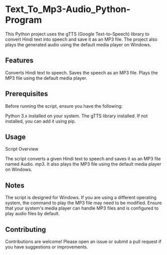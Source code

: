 # Text_To_Mp3-Audio_Python-Program
This Python project uses the gTTS (Google Text-to-Speech) 
library to convert Hindi text into speech and save it as an MP3 file. 
The project also plays the generated audio using the default media player on Windows.

## Features
Converts Hindi text to speech.
Saves the speech as an MP3 file.
Plays the MP3 file using the default media player.

## Prerequisites
Before running the script, ensure you have the following:

Python 3.x installed on your system.
The gTTS library installed. If not installed, you can add it using pip.

## Usage
Script Overview

The script converts a given Hindi text to speech and saves it as an MP3 file named Audio.
mp3. It also plays the MP3 file using the default media player on Windows.

## Notes
The script is designed for Windows. If you are using a different operating system,
the command to play the MP3 file may need to be modified.
Ensure that your system's media player can handle MP3 files and is configured to play audio files by default.

## Contributing
Contributions are welcome! Please open an issue or submit a
pull request if you have suggestions or improvements.
